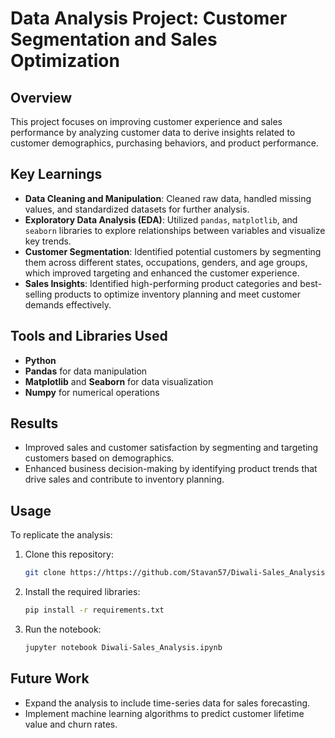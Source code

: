 # Data Analysis Project: Customer Segmentation and Sales Optimization

## Overview
This project focuses on improving customer experience and sales performance by analyzing customer data to derive insights related to customer demographics, purchasing behaviors, and product performance.

## Key Learnings
- **Data Cleaning and Manipulation**: Cleaned raw data, handled missing values, and standardized datasets for further analysis.
- **Exploratory Data Analysis (EDA)**: Utilized `pandas`, `matplotlib`, and `seaborn` libraries to explore relationships between variables and visualize key trends.
- **Customer Segmentation**: Identified potential customers by segmenting them across different states, occupations, genders, and age groups, which improved targeting and enhanced the customer experience.
- **Sales Insights**: Identified high-performing product categories and best-selling products to optimize inventory planning and meet customer demands effectively.

## Tools and Libraries Used
- **Python**
- **Pandas** for data manipulation
- **Matplotlib** and **Seaborn** for data visualization
- **Numpy** for numerical operations

## Results
- Improved sales and customer satisfaction by segmenting and targeting customers based on demographics.
- Enhanced business decision-making by identifying product trends that drive sales and contribute to inventory planning.

## Usage
To replicate the analysis:
1. Clone this repository:
    ```bash
    git clone https://https://github.com/Stavan57/Diwali-Sales_Analysis.git
    ```
2. Install the required libraries:
    ```bash
    pip install -r requirements.txt
    ```
3. Run the notebook:
    ```bash
    jupyter notebook Diwali-Sales_Analysis.ipynb
    ```

## Future Work
- Expand the analysis to include time-series data for sales forecasting.
- Implement machine learning algorithms to predict customer lifetime value and churn rates.
